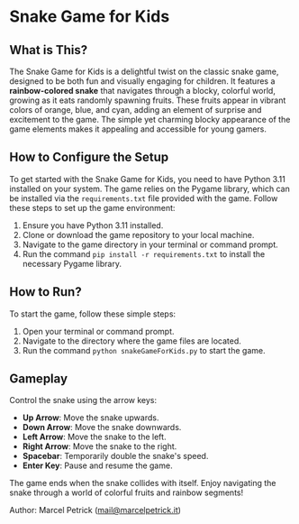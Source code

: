 # Snake Game for Kids

## What is This?
The Snake Game for Kids is a delightful twist on the classic snake game, designed to be both fun and visually engaging for children. It features a **rainbow-colored snake** that navigates through a blocky, colorful world, growing as it eats randomly spawning fruits. These fruits appear in vibrant colors of orange, blue, and cyan, adding an element of surprise and excitement to the game. The simple yet charming blocky appearance of the game elements makes it appealing and accessible for young gamers.

## How to Configure the Setup
To get started with the Snake Game for Kids, you need to have Python 3.11 installed on your system. The game relies on the Pygame library, which can be installed via the `requirements.txt` file provided with the game. Follow these steps to set up the game environment:

1. Ensure you have Python 3.11 installed.
2. Clone or download the game repository to your local machine.
3. Navigate to the game directory in your terminal or command prompt.
4. Run the command `pip install -r requirements.txt` to install the necessary Pygame library.

## How to Run?
To start the game, follow these simple steps:

1. Open your terminal or command prompt.
2. Navigate to the directory where the game files are located.
3. Run the command `python snakeGameForKids.py` to start the game.

## Gameplay
Control the snake using the arrow keys:
- **Up Arrow**: Move the snake upwards.
- **Down Arrow**: Move the snake downwards.
- **Left Arrow**: Move the snake to the left.
- **Right Arrow**: Move the snake to the right.
- **Spacebar**: Temporarily double the snake's speed.
- **Enter Key**: Pause and resume the game.

The game ends when the snake collides with itself. Enjoy navigating the snake through a world of colorful fruits and rainbow segments!

Author: Marcel Petrick (mail@marcelpetrick.it)
